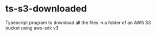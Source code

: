 # ts-s3-downloaded
Typescript program to download all the files in a folder of an AWS S3 bucket using aws-sdk v3
